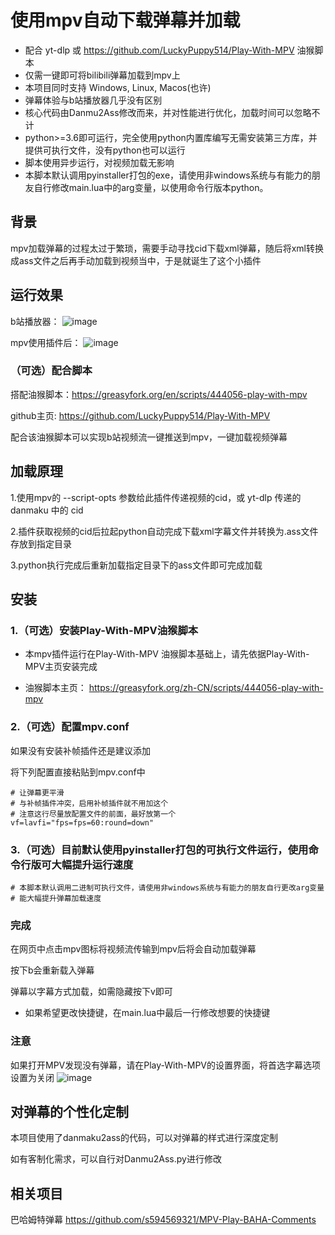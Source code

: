 # 使用mpv自动下载弹幕并加载

- 配合 yt-dlp 或 https://github.com/LuckyPuppy514/Play-With-MPV  油猴脚本
- 仅需一键即可将bilibili弹幕加载到mpv上
- 本项目同时支持 Windows, Linux, Macos(也许) 
- 弹幕体验与b站播放器几乎没有区别
- 核心代码由Danmu2Ass修改而来，并对性能进行优化，加载时间可以忽略不计
- python>=3.6即可运行，完全使用python内置库编写无需安装第三方库，并提供可执行文件，没有python也可以运行
- 脚本使用异步运行，对视频加载无影响
- 本脚本默认调用pyinstaller打包的exe，请使用非windows系统与有能力的朋友自行修改main.lua中的arg变量，以使用命令行版本python。



## 背景

mpv加载弹幕的过程太过于繁琐，需要手动寻找cid下载xml弹幕，随后将xml转换成ass文件之后再手动加载到视频当中，于是就诞生了这个小插件

## 运行效果

b站播放器：
![image](https://user-images.githubusercontent.com/14844805/188661589-3ace06fc-5f40-4a6e-adfb-a46c80fe01bf.png)

mpv使用插件后：
![image](https://user-images.githubusercontent.com/14844805/188661757-ff42a04c-60a6-4ab7-8bae-2bb260980751.png)


### （可选）配合脚本

搭配油猴脚本：https://greasyfork.org/en/scripts/444056-play-with-mpv

github主页: https://github.com/LuckyPuppy514/Play-With-MPV

配合该油猴脚本可以实现b站视频流一键推送到mpv，一键加载视频弹幕

## 加载原理

1.使用mpv的 --script-opts 参数给此插件传递视频的cid，或 yt-dlp 传递的 danmaku 中的 cid

2.插件获取视频的cid后拉起python自动完成下载xml字幕文件并转换为.ass文件存放到指定目录

3.python执行完成后重新加载指定目录下的ass文件即可完成加载


## 安装


### 1.（可选）安装Play-With-MPV油猴脚本

- 本mpv插件运行在Play-With-MPV 油猴脚本基础上，请先依据Play-With-MPV主页安装完成

- 油猴脚本主页： https://greasyfork.org/zh-CN/scripts/444056-play-with-mpv


### 2.（可选）配置mpv.conf
如果没有安装补帧插件还是建议添加

将下列配置直接粘贴到mpv.conf中

``` text
# 让弹幕更平滑
# 与补帧插件冲突，启用补帧插件就不用加这个
# 注意这行尽量放配置文件的前面，最好放第一个
vf=lavfi="fps=fps=60:round=down"
```

### 3.（可选）目前默认使用pyinstaller打包的可执行文件运行，使用命令行版可大幅提升运行速度

``` text
# 本脚本默认调用二进制可执行文件，请使用非windows系统与有能力的朋友自行更改arg变量
# 能大幅提升弹幕加载速度
``` 

### 完成
在网页中点击mpv图标将视频流传输到mpv后将会自动加载弹幕

按下b会重新载入弹幕

弹幕以字幕方式加载，如需隐藏按下v即可

- 如果希望更改快捷键，在main.lua中最后一行修改想要的快捷键

### 注意
如果打开MPV发现没有弹幕，请在Play-With-MPV的设置界面，将首选字幕选项设置为关闭
![image](https://github.com/itKelis/MPV-Play-BiliBili-Comments/assets/14844805/aa442522-9276-406f-ba39-23bd333b1f9b)


## 对弹幕的个性化定制
本项目使用了danmaku2ass的代码，可以对弹幕的样式进行深度定制

如有客制化需求，可以自行对Danmu2Ass.py进行修改

## 相关项目

巴哈姆特弹幕
https://github.com/s594569321/MPV-Play-BAHA-Comments

